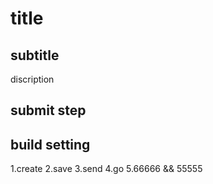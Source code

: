 # title

## subtitle

discription

## submit step

## build setting

1.create
2.save
3.send
4.go
5.66666 && 55555